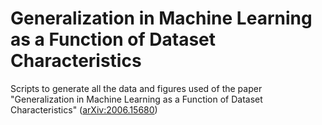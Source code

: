 # Generalization in Machine Learning as a Function of Dataset Characteristics #

Scripts to generate all the data and figures used of the paper "Generalization in Machine Learning as a Function of Dataset Characteristics" ([arXiv:2006.15680](https://arxiv.org/abs/2006.15680https://arxiv.org/abs/2006.15680))
